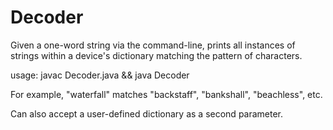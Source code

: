 # Decoder

Given a one-word string via the command-line, prints all instances of strings
within a device's dictionary matching the pattern of characters.

usage: javac Decoder.java && java Decoder <pattern> <optional dictionary>

For example, "waterfall" matches "backstaff", "bankshall", "beachless", etc.

Can also accept a user-defined dictionary as a second parameter.
